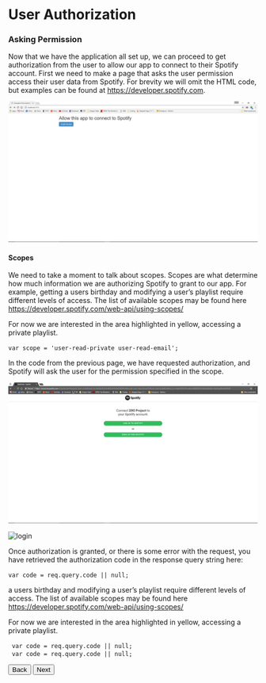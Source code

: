 # User Authorization
### Asking Permission

Now that we have the application all set up, we can proceed to get authorization from the user to allow our app to connect to their
Spotify account. First we need to make a page that asks the user permission access their user data from Spotify. For brevity we will 
omit the HTML code, but examples can be found at https://developer.spotify.com.

![GrantAccess](/images/grantAccess.jpg)

#### Scopes

We need to take a moment to talk about scopes. Scopes are what determine how much information we are authorizing Spotify to grant to our app. For example, getting a users birthday and modifying a user’s playlist require different levels of access. The list of available scopes may be found here https://developer.spotify.com/web-api/using-scopes/

For now we are interested in the area highlighted in yellow, accessing a private playlist.

    var scope = 'user-read-private user-read-email';


In the code from the previous page, we have requested authorization, and Spotify will ask the user for the permission specified in the scope.


![access](/images/access.jpg)

![login](/images/logln.jpg)

Once authorization is granted, or there is some error with the request, you have retrieved the authorization code in the response query string here:

    var code = req.query.code || null;


a users birthday and modifying a user’s playlist require different levels of access. The list of available scopes may be found here https://developer.spotify.com/web-api/using-scopes/

For now we are interested in the area highlighted in yellow, accessing a private playlist.



     var code = req.query.code || null;
     var code = req.query.code || null;

<button onclick="location.href = 'https://licktopia.github.io/page3';" id="myButton" class="float-left submit-button" >Back</button>
<button onclick="location.href = 'https://licktopia.github.io/page5';" id="myButton" class="float-right submit-button" >Next</button>
